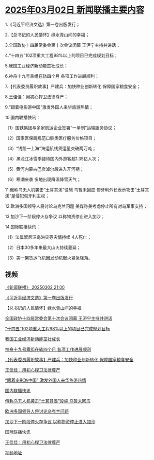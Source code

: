 # [2025年03月02日 新闻联播主要内容](https://tv.cctv.com/lm/xwlb/day/20250302.shtml)

1.《习近平经济文选》第一卷出版发行；

2.【总书记的人民情怀】绿水青山间的幸福；

3.全国政协十四届常委会第十次会议闭幕 王沪宁主持并讲话；

4.“十四五”102项重大工程98%以上的项目已完成规划目标；

5.我国工业经济新动能茁壮成长；

6.神舟十九号乘组在轨四个月 各项工作进展顺利；

7.【代表委员履职故事】严建兵：加快种业创新转化 保障国家粮食安全；

8.王佳佳：用初心捍卫法律尊严；

9.“跟着电影游中国”激发外国人来华旅游热情；

10.国内联播快讯：

（1）国铁集团与多家航运企业签署“一单制”运输服务协议；

（2）国家医保局规范口腔类医疗服务价格项目；

（3）“钱凯—上海”海运航线货运量突破两万吨；

（4）黑龙江冰雪季接待国内外游客超1.35亿人次；

（5）黄河内蒙古巴彦淖尔段进入开河期；

（6）寒潮来袭 多地出现降温降雪天气；

11.俄称乌无人机袭击“土耳其溪”设施 乌暂未回应 匈牙利外长表示攻击“土耳其溪”是侵犯匈牙利主权；

12.欧洲多国领导人将讨论乌克兰问题 美媒称美考虑停止所有对乌军事支持；

13.加沙下一阶段停火存争议 以称物资停止进入加沙；

14.国际联播快讯：

（1）法属留尼汪岛洪灾等灾情持续 4人死亡；

（2）日本30多年来最大山火持续蔓延；

（3）美一架货运飞机因发动机起火紧急降落。

## 视频

[《新闻联播》 20250302 21:00](https://tv.cctv.com/2025/03/02/VIDEhcEkUZ767ejb6Ro3OZPP250302.shtml)

[《习近平经济文选》第一卷出版发行](https://tv.cctv.com/2025/03/02/VIDEturjiqxJPjtxmXGnpBGN250302.shtml)

[【总书记的人民情怀】绿水青山间的幸福](https://tv.cctv.com/2025/03/02/VIDEAycLuel0g7NEXPZtjbt1250302.shtml)

[全国政协十四届常委会第十次会议闭幕 王沪宁主持并讲话](https://tv.cctv.com/2025/03/02/VIDE2XmYrsFR3cKciFf2qeHk250302.shtml)

[“十四五”102项重大工程98%以上的项目已完成规划目标](https://tv.cctv.com/2025/03/02/VIDErqjLePdd3gcQeitVkQpS250302.shtml)

[我国工业经济新动能茁壮成长](https://tv.cctv.com/2025/03/02/VIDEAIcCE7GXPAvsrLQ1ej5D250302.shtml)

[神舟十九号乘组在轨四个月 各项工作进展顺利](https://tv.cctv.com/2025/03/02/VIDEVqfou2s3b1kGSNgBkven250302.shtml)

[【代表委员履职故事】严建兵：加快种业创新转化 保障国家粮食安全](https://tv.cctv.com/2025/03/02/VIDEnxyuRetjnE5tJNe9isHD250302.shtml)

[王佳佳：用初心捍卫法律尊严](https://tv.cctv.com/2025/03/02/VIDEI97LNVdwBHUmhsYhIQ7x250302.shtml)

[“跟着电影游中国” 激发外国人来华旅游热情](https://tv.cctv.com/2025/03/02/VIDE2ajMO7Lsf6m1EbOfzwwp250302.shtml)

[国内联播快讯](https://tv.cctv.com/2025/03/02/VIDErdoo3YBJZCKLkgqmkRU3250302.shtml)

[俄称乌无人机袭击“土耳其溪”设施 乌暂未回应](https://tv.cctv.com/2025/03/02/VIDEVMvXceAv5GAGQD0Pqmz7250302.shtml)

[欧洲多国领导人将讨论乌克兰问题](https://tv.cctv.com/2025/03/02/VIDEC1CvEJ8WuVWcoEI5QUSF250302.shtml)

[加沙下一阶段停火存争议 以称物资停止进入加沙](https://tv.cctv.com/2025/03/02/VIDEqeg0hePOaigXSy8Z7ZVp250302.shtml)

[国际联播快讯](https://tv.cctv.com/2025/03/02/VIDEYytSOIaXHHHbh5LfFYQL250302.shtml)

[王佳佳：用初心捍卫法律尊严](https://tv.cctv.com/2025/03/02/VIDEZwJFyNfZPQdXEYX7XQaA250302.shtml)

[视频地址](https://tv.cctv.com/lm/xwlb/day/20250302.shtml) 

